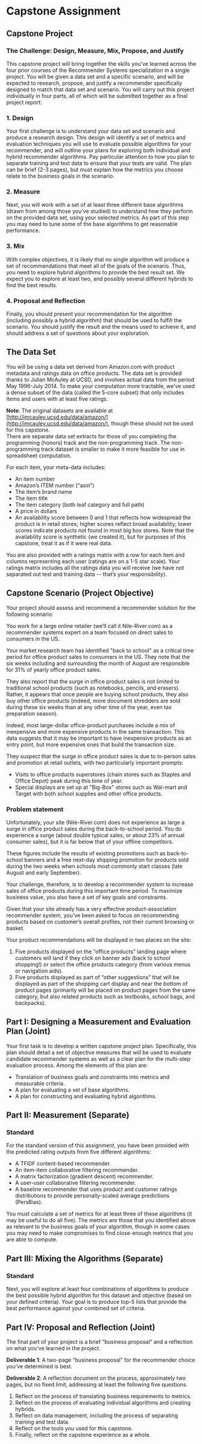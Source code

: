 # Capstone Assignment

## Capstone Project
### The Challenge: Design, Measure, Mix, Propose, and Justify

This capstone project will bring together the skills you’ve learned across the four prior courses of the Recommender Systems specialization in a single project. You will be given a data set and a specific scenario, and will be expected to research, propose, and justify a recommender specifically designed to match that data set and scenario. You will carry out this project individually in four parts, all of which will be submitted together as a final project report:

### **1. Design**

Your first challenge is to understand your data set and scenario and produce a research design. This design will identify a set of metrics and evaluation techniques you will use to evaluate possible algorithms for your recommender, and will outline your plans for exploring both individual and hybrid recommender algorithms. Pay particular attention to how you plan to separate training and test data to ensure that your tests are valid. The plan can be brief (2-3 pages), but must explain how the metrics you choose relate to the business goals in the scenario.

### **2. Measure**

Next, you will work with a set of at least three different base algorithms (drawn from among those you’ve studied) to understand how they perform on the provided data set, using your selected metrics. As part of this step you may need to tune some of the base algorithms to get reasonable performance.

### **3. Mix**

With complex objectives, it is likely that no single algorithm will produce a set of recommendations that meet all of the goals of the scenario. Thus, you need to explore hybrid algorithms to provide the best result set. We expect you to explore at least two, and possibly several different hybrids to find the best results.

### **4. Proposal and Reflection**

Finally, you should present your recommendation for the algorithm (including possibly a hybrid algorithm) that should be used to fulfill the scenario. You should justify the result and the means used to achieve it, and should address a set of questions about your exploration.


## The Data Set

You will be using a data set derived from Amazon.com with product metadata and ratings data on office products. The data set is provided thanks to Julian McAuley at UCSD, and involves actual data from the period May 1996-July 2014. To make your computation more tractable, we’ve used a dense subset of the data (called the 5-core subset) that only includes items and users with at least five ratings. 

**Note**: The original datasets are available at [http://jmcauley.ucsd.edu/data/amazon/](http://jmcauley.ucsd.edu/data/amazon/), though these should not be used for this capstone.  
There are separate data set extracts for those of you completing the programming (honors) track and the non-programming track. The non-programming track dataset is smaller to make it more feasible for use in spreadsheet computation.

For each item, your meta-data includes:
- An item number
- Amazon’s ITEM number (“asin”)
- The item’s brand name
- The item title
- The item category (both leaf category and full path)
- A price in dollars
- An availability score between 0 and 1 that reflects how widespread the product is in retail stores; higher scores reflect broad availability; lower scores indicate products not found in most big box stores. Note that the availability score is synthetic (we created it), but for purposes of this capstone, treat it as if it were real data.

You are also provided with a ratings matrix with a row for each item and columns representing each user (ratings are on a 1-5 star scale). Your ratings matrix includes all the ratings data you will receive (we have not separated out test and training data -- that’s your responsibility).

## Capstone Scenario (Project Objective)

Your project should assess and recommend a recommender solution for the following scenario:

You work for a large online retailer (we’ll call it Nile-River.com) as a recommender systems expert on a team focused on direct sales to consumers in the US.

Your market research team has identified "back to school" as a critical time period for office product sales to consumers in the US. They note that the six weeks including and surrounding the month of August are responsible for 31% of yearly office product sales.

They also report that the surge in office product sales is not limited to traditional school products (such as notebooks, pencils, and erasers). Rather, it appears that once people are buying school products, they also buy other office products (indeed, more document shredders are sold during these six weeks than at any other time of the year, even tax preparation season).

Indeed, most large-dollar office-product purchases include a mix of inexpensive and more expensive products in the same transaction. This data suggests that it may be important to have inexpensive products as an entry point, but more expensive ones that build the transaction size.

They suspect that the surge in office product sales is due to in-person sales and promotion at retail outlets, with two particularly important prompts:
- Visits to office products superstores (chain stores such as Staples and Office Depot) peak during this time of year.
- Special displays are set up at "Big-Box" stores such as Wal-mart and Target with both school supplies and other office products.

### Problem statement

Unfortunately, your site (Nile-River.com) does not experience as large a surge in office product sales during the back-to-school period. You do experience a surge (about double typical sales, or about 23% of annual consumer sales), but it is far below that of your offline competitors.

These figures include the results of existing promotions such as back-to-school banners and a free next-day shipping promotion for products sold during the two weeks when schools most commonly start classes (late August and early September).

Your challenge, therefore, is to develop a recommender system to increase sales of office products during this important time period. To maximize business value, you also have a set of key goals and constraints.

Given that your site already has a very effective product-association recommender system, you’ve been asked to focus on recommending products based on customer’s overall profiles, not their current browsing or basket.

Your product recommendations will be displayed in two places on the site:
1. Five products displayed on the “office products” landing page where customers will land if they click on banner ads (back to school shopping!) or select the office products category (from various menus or navigation aids).
2. Five products displayed as part of “other suggestions” that will be displayed as part of the shopping cart display and near the bottom of product pages (primarily will be placed on product pages from the same category, but also related products such as textbooks, school bags, and backpacks).

## Part I: Designing a Measurement and Evaluation Plan (Joint)

Your first task is to develop a written capstone project plan. Specifically, this plan should detail a set of objective measures that will be used to evaluate candidate recommender systems as well as a clear plan for the multi-step evaluation process. Among the elements of this plan are:
- Translation of business goals and constraints into metrics and measurable criteria.
- A plan for evaluating a set of base algorithms.
- A plan for constructing and evaluating hybrid algorithms.


## Part II: Measurement (Separate)
### Standard

For the standard version of this assignment, you have been provided with the predicted rating outputs from five different algorithms:
- A TFIDF content-based recommender.
- An item-item collaborative filtering recommender.
- A matrix factorization (gradient descent) recommender.
- A user-user collaborative filtering recommender.
- A baseline recommender that uses product and customer ratings distributions to provide personally-scaled average predictions (PersBias).

You must calculate a set of metrics for at least three of these algorithms (it may be useful to do all five). The metrics are those that you identified above as relevant to the business goals of your algorithm, though in some cases you may need to make compromises to find close-enough metrics that you are able to compute.

## Part III: Mixing the Algorithms (Separate)
### Standard

Next, you will explore at least four combinations of algorithms to produce the best possible hybrid algorithm for this dataset and objective (based on your defined criteria). Your goal is to produce top-5 lists that provide the best performance against your combined set of criteria.

## Part IV: Proposal and Reflection (Joint)

The final part of your project is a brief “business proposal” and a reflection on what you’ve learned in the project.

**Deliverable 1**: A two-page “business proposal” for the recommender choice you’ve determined is best.

**Deliverable 2**: A reflection document on the process, approximately two pages, but no fixed limit, addressing at least the following five questions.
1. Reflect on the process of translating business requirements to metrics.
2. Reflect on the process of evaluating individual algorithms and creating hybrids.
3. Reflect on data management, including the process of separating training and test data.
4. Reflect on the tools you used for this capstone.
5. Finally, reflect on the capstone experience as a whole.
